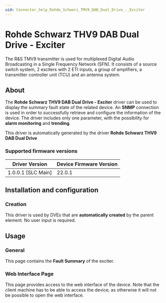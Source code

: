 ```yaml
---
uid: Connector_help_Rohde_Schwarz_TMV9_DAB_Dual_Drive_-_Exciter
---
```


# Rohde Schwarz THV9 DAB Dual Drive - Exciter

The R&S TMV9 transmitter is used for multiplexed Digital Audio Broadcasting in a Single Frequency Network (SFN). It consists of a source switch system, 2 exciters with 2 ETI inputs, a group of amplifiers, a transmitter controller unit (TCU) and an antenna system.

## About

The **Rohde Schwarz THV9 DAB Dual Drive - Exciter** driver can be used to display the summary fault state of the related device. An **SNMP** connection is used in order to successfully retrieve and configure the information of the device. The driver includes only one parameter, with the possibility for **alarm monitoring** and **trending**.

This driver is automatically generated by the driver **Rohde Schwarz THV9 DAB Dual Drive**

### Supported firmware versions

| **Driver Version**   | **Device Firmware Version** |
|----------------------|-----------------------------|
| 1.0.0.1 \[SLC Main\] | 22.0.1                      |

## Installation and configuration

### Creation

This driver is used by DVEs that are **automatically created** by the parent element. No user input is required.

## Usage

### General

This page contains the **Fault Summary** of the exciter.

### Web Interface Page

This page provides access to the web interface of the device. Note that the client machine has to be able to access the device, as otherwise it will not be possible to open the web interface.

